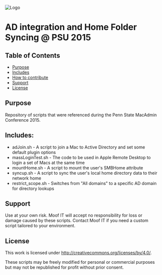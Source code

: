 ![Logo](https://x1llu7x4a4-flywheel.netdna-ssl.com/wp-content/themes/moof/images/logo.svg)

# AD integration and Home Folder Syncing @ PSU 2015

## Table of Contents

  - [Purpose](#purpose)
  - [Includes](#includes)
  - [How to contribute](#how-to-contribute)
  - [Support](#support)
  - [License](#license)
  
## Purpose

Repository of scripts that were referenced during the Penn State MacAdmin Conference 2015.

## Includes:

- adJoin.sh - A script to join a Mac to Active Directory and set some default plugin options
- massLoginTest.sh - The code to be used in Apple Remote Desktop to login a set of Macs at the same time
- mountHome.sh - A script to mount the user's SMBHome attribute
- syncup.sh - A script to sync the user's local home directory data to their network home 
- restrict_scope.sh - Switches from "All domains" to a specific AD domain for directory lookups

## Support

Use at your own risk. Moof IT will accept no responsibility for loss or damage caused by these scripts. Contact Moof IT if you need a custom script tailored to your environment.

## License

This work is licensed under http://creativecommons.org/licenses/by/4.0/.

These scripts may be freely modified for personal or commercial purposes but may not be republished for profit without prior consent.



